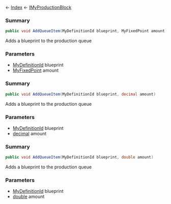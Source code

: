 ← [Index](Api-Index) ← [IMyProductionBlock](Sandbox.ModAPI.Ingame.IMyProductionBlock)

### Summary

```csharp
public void AddQueueItem(MyDefinitionId blueprint, MyFixedPoint amount)
```

Adds a blueprint to the production queue

### Parameters

* [MyDefinitionId](VRage.Game.MyDefinitionId) blueprint
* [MyFixedPoint](VRage.MyFixedPoint) amount
### Summary

```csharp
public void AddQueueItem(MyDefinitionId blueprint, decimal amount)
```

Adds a blueprint to the production queue

### Parameters

* [MyDefinitionId](VRage.Game.MyDefinitionId) blueprint
* [decimal](System.Decimal) amount
### Summary

```csharp
public void AddQueueItem(MyDefinitionId blueprint, double amount)
```

Adds a blueprint to the production queue

### Parameters

* [MyDefinitionId](VRage.Game.MyDefinitionId) blueprint
* [double](System.Double) amount
